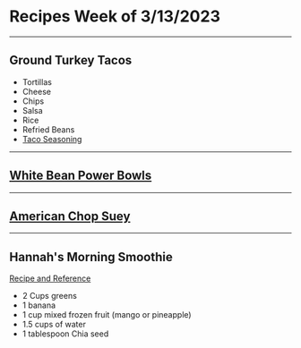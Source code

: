 # Recipes Week of 3/13/2023

---

## Ground Turkey Tacos

- Tortillas
- Cheese
- Chips
- Salsa
- Rice
- Refried Beans
- [Taco Seasoning](./TacoSeasoning.md)

---

## [White Bean Power Bowls](./KaleAndWhiteBeanSalad.md)

---

## [American Chop Suey](https://www.seriouseats.com/johnny-marzetti-beefaroni-hamburger-helper-goulash-italian-american-recipe)

---

## Hannah's Morning Smoothie

[Recipe and Reference](https://joyfoodsunshine.com/green-smoothie/)

- 2 Cups greens
- 1 banana
- 1 cup mixed frozen fruit (mango or pineapple)
- 1.5 cups of water
- 1 tablespoon Chia seed
